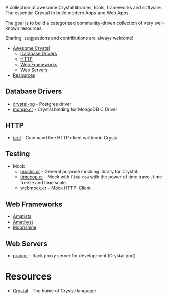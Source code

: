 A collection of awesome Crystal libraries, tools, frameworks and software. The essential Crystal to build modern Apps and Web Apps.

The goal is to build a categorized community-driven collection of very well-known resources.

Sharing, suggestions and contributions are always welcome!

* [Awesome Crystal](#awesome-crystal)
  * [Database Drivers](#database-drivers)
  * [HTTP](#http)
  * [Web Frameworks](#web-frameworks)
  * [Web Servers](#web-servers)
* [Resources](#resources)

## Database Drivers

* [crystal-pg](https://github.com/will/crystal-pg) - Postgres driver
* [mongo.cr](https://github.com/datanoise/mongo.cr) - Crystal binding for MongoDB C Driver

## HTTP

* [crul](https://github.com/porras/crul) - Command line HTTP client written in Crystal

## Testing

* Mock
  * [mocks.cr](https://github.com/waterlink/mocks.cr) - General purpose mocking library for Crystal.
  * [timecop.cr](https://github.com/waterlink/timecop.cr) - Mock with `Time.now` with the power of time travel, time freeze and time scale.
  * [webmock.cr](https://github.com/manastech/webmock.cr) - Mock HTTP::Client

## Web Frameworks

* [Amatista](https://github.com/werner/amatista)
* [Amethyst](https://github.com/Codcore/Amethyst)
* [Moonshine](https://github.com/dhruvrajvanshi/Moonshine)

## Web Servers

* [prax.cr](https://github.com/ysbaddaden/prax.cr) - Rack proxy server for development (Crystal port).

# Resources

* [Crystal](crystal-lang.org) - The home of Crystal language
